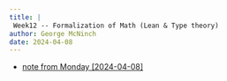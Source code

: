 ```yaml
---
title: |
 Week12 -- Formalization of Math (Lean & Type theory)
author: George McNinch  
date: 2024-04-08
---
```



- [note from Monday [2024-04-08]](/course-contents/notes-formal-01.html)

